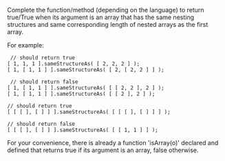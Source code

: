 Complete the function/method (depending on the language) to return true/True when its argument is an array that has the same nesting structures and same corresponding length of nested arrays as the first array.

For example:

```
 // should return true
[ 1, 1, 1 ].sameStructureAs( [ 2, 2, 2 ] );
[ 1, [ 1, 1 ] ].sameStructureAs( [ 2, [ 2, 2 ] ] );

 // should return false
[ 1, [ 1, 1 ] ].sameStructureAs( [ [ 2, 2 ], 2 ] );
[ 1, [ 1, 1 ] ].sameStructureAs( [ [ 2 ], 2 ] );

// should return true
[ [ [ ], [ ] ] ].sameStructureAs( [ [ [ ], [ ] ] ] );

// should return false
[ [ [ ], [ ] ] ].sameStructureAs( [ [ 1, 1 ] ] );
```

For your convenience, there is already a function 'isArray(o)' declared and defined that returns true if its argument is an array, false otherwise.
